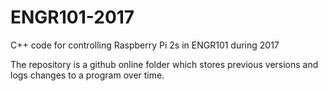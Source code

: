 # ENGR101-2017
C++ code for controlling Raspberry Pi 2s in ENGR101 during 2017

The repository is a github online folder which stores previous versions and logs changes to a program over time.
